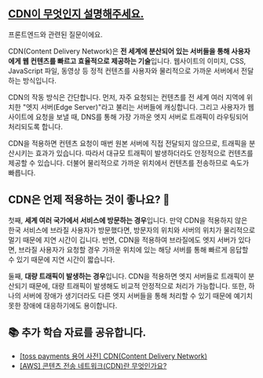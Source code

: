 ## [CDN이 무엇인지 설명해주세요.](https://www.maeil-mail.kr/question/118)

프론트엔드와 관련된 질문이에요.

CDN(Content Delivery Network)은 **전 세계에 분산되어 있는 서버들을 통해 사용자에게 웹 컨텐츠를 빠르고 효율적으로 제공하는 기술**입니다. 웹사이트의 이미지, CSS, JavaScript 파일, 동영상 등 정적 컨텐츠를 사용자와 물리적으로 가까운 서버에서 전달하는 방식입니다.

CDN의 작동 방식은 간단합니다. 먼저, 자주 요청되는 컨텐츠를 전 세계 여러 지역에 위치한 "엣지 서버(Edge Server)"라고 불리는 서버들에 캐싱합니다. 그리고 사용자가 웹사이트에 요청을 보낼 때, DNS를 통해 가장 가까운 엣지 서버로 트래픽이 라우팅되어 처리되도록 합니다.

CDN을 적용하면 컨텐츠 요청이 매번 원본 서버에 직접 전달되지 않으므로, 트래픽을 분산시키는 효과가 있습니다. 따라서 대규모 트래픽이 발생하더라도 안정적으로 컨텐츠를 제공할 수 있습니다. 더불어 물리적으로 가까운 위치에서 컨텐츠를 전송하므로 속도가 빠릅니다.

## CDN은 언제 적용하는 것이 좋나요? 🤔

첫째, **세계 여러 국가에서 서비스에 방문하는 경우**입니다. 만약 CDN을 적용하지 않은 한국 서비스에 브라질 사용자가 방문했다면, 방문자의 위치와 서버의 위치가 물리적으로 멀기 때문에 지연 시간이 깁니다. 반면, CDN을 적용하여 브라질에도 엣지 서버가 있다면, 브라질 사용자가 요청할 경우 가까운 위치에 있는 해당 서버를 통해 빠르게 응답할 수 있기 때문에 지연 시간이 짧습니다.

둘째, **대량 트래픽이 발생하는 경우**입니다. CDN을 적용하면 엣지 서버들로 트래픽이 분산되기 때문에, 대량 트래픽이 발생해도 비교적 안정적으로 처리가 가능합니다. 또한, 하나의 서버에 장애가 생기더라도 다른 엣지 서버들을 통해 처리할 수 있기 때문에 예기치 못한 장애에 대응하기에도 용이합니다.

## 📚 추가 학습 자료를 공유합니다.

- [[toss payments 용어 사전] CDN(Content Delivery Network)](https://docs.tosspayments.com/resources/glossary/cdn)
- [[AWS] 콘텐츠 전송 네트워크(CDN)란 무엇인가요?](https://aws.amazon.com/ko/what-is/cdn/)